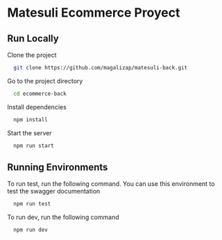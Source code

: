 # Matesuli Ecommerce Proyect

## Run Locally

Clone the project

```bash
  git clone https://github.com/magalizap/matesuli-back.git
```

Go to the project directory

```bash
  cd ecommerce-back
```

Install dependencies

```bash
  npm install
```

Start the server

```bash
  npm run start
```

## Running Environments

To run test, run the following command.
You can use this environment to test the swagger documentation

```bash
  npm run test
```

To run dev, run the following command

```bash
  npm run dev
```